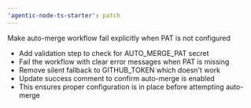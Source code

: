 ```yaml
---
'agentic-node-ts-starter': patch
---
```


Make auto-merge workflow fail explicitly when PAT is not configured

- Add validation step to check for AUTO_MERGE_PAT secret
- Fail the workflow with clear error messages when PAT is missing
- Remove silent fallback to GITHUB_TOKEN which doesn't work
- Update success comment to confirm auto-merge is enabled
- This ensures proper configuration is in place before attempting auto-merge
